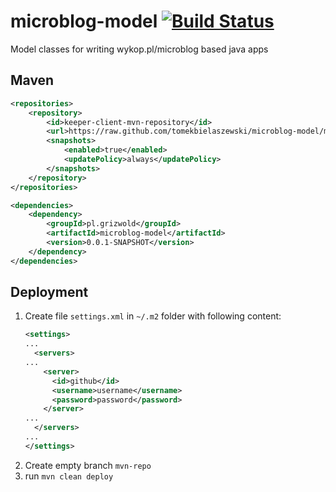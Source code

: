 # microblog-model [![Build Status](https://travis-ci.org/tomekbielaszewski/microblog-model.svg)](https://travis-ci.org/tomekbielaszewski/microblog-model)

Model classes for writing wykop.pl/microblog based java apps

## Maven
```xml
<repositories>
    <repository>
        <id>keeper-client-mvn-repository</id>
        <url>https://raw.github.com/tomekbielaszewski/microblog-model/mvn-repo/</url>
        <snapshots>
            <enabled>true</enabled>
            <updatePolicy>always</updatePolicy>
        </snapshots>
    </repository>
</repositories>

<dependencies>
    <dependency>
        <groupId>pl.grizwold</groupId>
        <artifactId>microblog-model</artifactId>
        <version>0.0.1-SNAPSHOT</version>	
    </dependency>
</dependencies>
```

## Deployment
1. Create file `settings.xml` in `~/.m2` folder with following content:
    ```xml
    <settings>
    ...
      <servers>
    ...
        <server>
          <id>github</id>
          <username>username</username>
          <password>password</password>
        </server>
    ...
      </servers>
    ...
    </settings>
    ```
1. Create empty branch `mvn-repo`
1. run `mvn clean deploy`